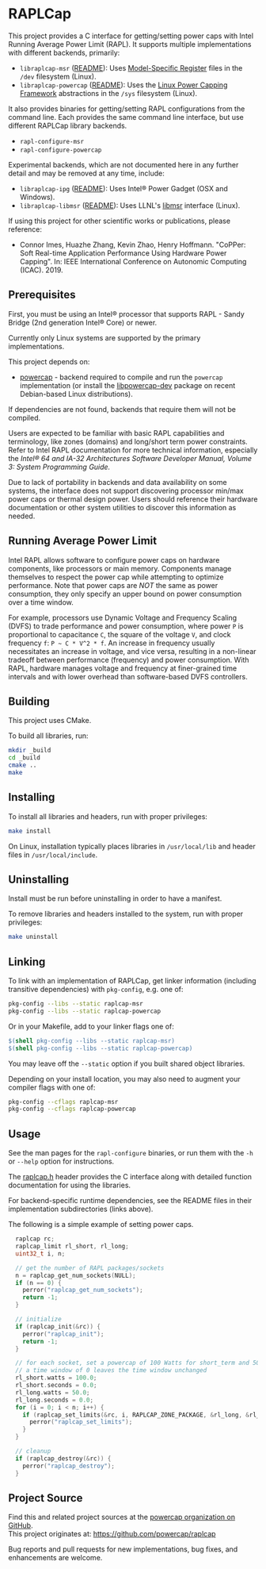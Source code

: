 # RAPLCap

This project provides a C interface for getting/setting power caps with Intel Running Average Power Limit (RAPL).
It supports multiple implementations with different backends, primarily:

* `libraplcap-msr` ([README](msr/README.md)): Uses [Model-Specific Register](https://en.wikipedia.org/wiki/Model-specific_register) files in the `/dev` filesystem (Linux).
* `libraplcap-powercap` ([README](powercap/README.md)): Uses the [Linux Power Capping Framework](https://www.kernel.org/doc/Documentation/power/powercap/powercap.txt) abstractions in the `/sys` filesystem (Linux).

It also provides binaries for getting/setting RAPL configurations from the command line.
Each provides the same command line interface, but use different RAPLCap library backends.

* `rapl-configure-msr`
* `rapl-configure-powercap`

Experimental backends, which are not documented here in any further detail and may be removed at any time, include:

* `libraplcap-ipg` ([README](ipg/README.md)): Uses Intel&reg; Power Gadget (OSX and Windows).
* `libraplcap-libmsr` ([README](libmsr/README.md)): Uses LLNL's [libmsr](https://software.llnl.gov/libmsr) interface (Linux).

If using this project for other scientific works or publications, please reference:

* Connor Imes, Huazhe Zhang, Kevin Zhao, Henry Hoffmann. "CoPPer: Soft Real-time Application Performance Using Hardware Power Capping". In: IEEE International Conference on Autonomic Computing (ICAC). 2019.


## Prerequisites

First, you must be using an Intel&reg; processor that supports RAPL - Sandy Bridge (2nd generation Intel&reg; Core) or newer.

Currently only Linux systems are supported by the primary implementations.

This project depends on:

* [powercap](https://github.com/powercap/powercap) - backend required to compile and run the `powercap` implementation (or install the [libpowercap-dev](apt:libpowercap-dev) package on recent Debian-based Linux distributions).

If dependencies are not found, backends that require them will not be compiled.

Users are expected to be familiar with basic RAPL capabilities and terminology, like zones (domains) and long/short term power constraints.
Refer to Intel RAPL documentation for more technical information, especially the *Intel&reg; 64 and IA-32 Architectures Software Developer Manual, Volume 3: System Programming Guide.*

Due to lack of portability in backends and data availability on some systems, the interface does not support discovering processor min/max power caps or thermal design power.
Users should reference their hardware documentation or other system utilities to discover this information as needed.


## Running Average Power Limit

Intel RAPL allows software to configure power caps on hardware components, like processors or main memory.
Components manage themselves to respect the power cap while attempting to optimize performance.
Note that power caps are *NOT* the same as power consumption, they only specify an upper bound on power consumption over a time window.

For example, processors use Dynamic Voltage and Frequency Scaling (DVFS) to trade performance and power consumption, where power `P` is proportional to capacitance `C`, the square of the voltage `V`, and clock frequency `f`: `P ~ C * V^2 * f`.
An increase in frequency usually necessitates an increase in voltage, and vice versa, resulting in a non-linear tradeoff between performance (frequency) and power consumption.
With RAPL, hardware manages voltage and frequency at finer-grained time intervals and with lower overhead than software-based DVFS controllers.


## Building

This project uses CMake.

To build all libraries, run:

``` sh
mkdir _build
cd _build
cmake ..
make
```


## Installing

To install all libraries and headers, run with proper privileges:

``` sh
make install
```

On Linux, installation typically places libraries in `/usr/local/lib` and header files in `/usr/local/include`.


## Uninstalling

Install must be run before uninstalling in order to have a manifest.

To remove libraries and headers installed to the system, run with proper privileges:

``` sh
make uninstall
```


## Linking

To link with an implementation of RAPLCap, get linker information (including transitive dependencies) with `pkg-config`, e.g. one of:

``` sh
pkg-config --libs --static raplcap-msr
pkg-config --libs --static raplcap-powercap
```

Or in your Makefile, add to your linker flags one of:

``` Makefile
$(shell pkg-config --libs --static raplcap-msr)
$(shell pkg-config --libs --static raplcap-powercap)
```

You may leave off the `--static` option if you built shared object libraries.

Depending on your install location, you may also need to augment your compiler flags with one of:

``` sh
pkg-config --cflags raplcap-msr
pkg-config --cflags raplcap-powercap
```


## Usage

See the man pages for the `rapl-configure` binaries, or run them with the `-h` or `--help` option for instructions.

The [raplcap.h](inc/raplcap.h) header provides the C interface along with detailed function documentation for using the libraries.

For backend-specific runtime dependencies, see the README files in their implementation subdirectories (links above).

The following is a simple example of setting power caps.

``` C
  raplcap rc;
  raplcap_limit rl_short, rl_long;
  uint32_t i, n;

  // get the number of RAPL packages/sockets
  n = raplcap_get_num_sockets(NULL);
  if (n == 0) {
    perror("raplcap_get_num_sockets");
    return -1;
  }

  // initialize
  if (raplcap_init(&rc)) {
    perror("raplcap_init");
    return -1;
  }

  // for each socket, set a powercap of 100 Watts for short_term and 50 Watts for long_term constraints
  // a time window of 0 leaves the time window unchanged
  rl_short.watts = 100.0;
  rl_short.seconds = 0.0;
  rl_long.watts = 50.0;
  rl_long.seconds = 0.0;
  for (i = 0; i < n; i++) {
    if (raplcap_set_limits(&rc, i, RAPLCAP_ZONE_PACKAGE, &rl_long, &rl_short)) {
      perror("raplcap_set_limits");
    }
  }

  // cleanup
  if (raplcap_destroy(&rc)) {
    perror("raplcap_destroy");
  }
```


## Project Source

Find this and related project sources at the [powercap organization on GitHub](https://github.com/powercap).  
This project originates at: https://github.com/powercap/raplcap

Bug reports and pull requests for new implementations, bug fixes, and enhancements are welcome.
